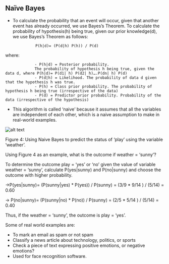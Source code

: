 ## Naïve Bayes

- To calculate the probability that an event will occur, given that another event has already occurred, we use Bayes’s Theorem. To calculate the probability of hypothesis(h) being true, given our prior knowledge(d), we use Bayes’s Theorem as follows:

                P(h|d)= (P(d|h) P(h)) / P(d)

where:

                 - P(h|d) = Posterior probability. 
                 The probability of hypothesis h being true, given the data d, where P(h|d)= P(d1| h) P(d2| h)….P(dn| h) P(d)
                 - P(d|h) = Likelihood. The probability of data d given that the hypothesis h was true.
                 - P(h) = Class prior probability. The probability of hypothesis h being true (irrespective of the data)
                 - P(d) = Predictor prior probability. Probability of the data (irrespective of the hypothesis)

- This algorithm is called ‘naive’ because it assumes that all the variables are independent of each other, which is a naive assumption to make in real-world examples.


![alt text](https://drive.google.com/open?id=1Kev6X2-5shlm2LESV0zSpUUXCLV8jOFp)

Figure 4: Using Naive Bayes to predict the status of ‘play’ using the variable ‘weather’.

Using Figure 4 as an example, what is the outcome if weather = ‘sunny’?

To determine the outcome play = ‘yes’ or ‘no’ given the value of variable weather = ‘sunny’, calculate P(yes|sunny) and P(no|sunny) and choose the outcome with higher probability.

->P(yes|sunny)= (P(sunny|yes) * P(yes)) / P(sunny) = (3/9 * 9/14 ) / (5/14) = 0.60

-> P(no|sunny)= (P(sunny|no) * P(no)) / P(sunny) = (2/5 * 5/14 ) / (5/14) = 0.40

Thus, if the weather = ‘sunny’, the outcome is play = ‘yes’.

Some of real world examples are:

- To mark an email as spam or not spam
- Classify a news article about technology, politics, or sports
- Check a piece of text expressing positive emotions, or negative emotions?
- Used for face recognition software.

